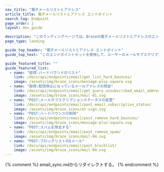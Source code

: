 ```yaml
---
nav_title: "電子メールリストとアドレス"
article_title: 電子メールリストとアドレス エンドポイント
search_tag: Endpoint
page_order: 1
layout: dev_guide

description: "このランディングページでは、Brazeの電子メールリストとアドレスのエンドポイントについて説明し、一覧表示する。"
page_type: landing

guide_top_header: "電子メールリストとアドレス エンドポイント"
guide_top_text: "このエンドポイントセットを使用して、ユーザーのメールサブスクリプションステータスを更新できます。Braze API を使用して、Braze と他のメールシステムまたは独自のデータベースとの間で双方向同期を設定することができます。"

guide_featured_title: ""
guide_featured_list:
  - name: "取得:ハードバウンドのリスト"
    link: /docs/api/endpoints/email/get_list_hard_bounces/
    image: /assets/img/braze_icons/message-plus-square.svg
  - name: "取得:配信停止になっているメールアドレスの照会"
    link: /docs/api/endpoints/email/get_query_unsubscribed_email_addresses/
    image: /assets/img/braze_icons/mail-01.svg
  - name: "POST:メールサブスクリプションステータスの変更"
    link: /docs/api/endpoints/email/post_email_subscription_status/
    image: /assets/img/braze_icons/at-sign.svg
  - name: "POST:ハードバウンスの削除"
    link: /docs/api/endpoints/email/post_remove_hard_bounces/
    image: /assets/img/braze_icons/message-plus-square.svg
  - name: "POST:スパムを除去する"
    link: /docs/api/endpoints/email/post_remove_spam/
    image: /assets/img/braze_icons/mail-04.svg
  - name: "POST:ブロックリストのEメール"
    link: /docs/api/endpoints/email/post_blocklist/
    image: /assets/img/braze_icons/mail-04.svg
---
```

{% comment %}
email_sync.mdからリダイレクトする。
{% endcomment %}
